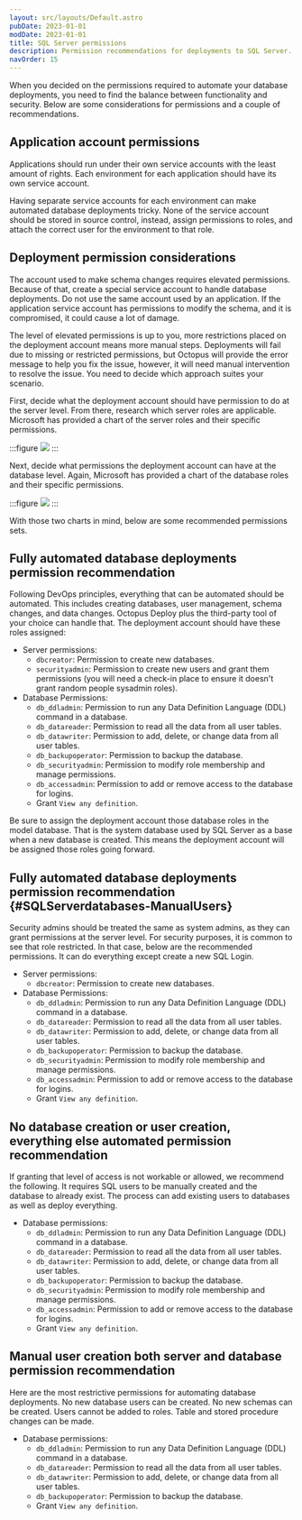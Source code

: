 ```yaml
---
layout: src/layouts/Default.astro
pubDate: 2023-01-01
modDate: 2023-01-01
title: SQL Server permissions
description: Permission recommendations for deployments to SQL Server.
navOrder: 15
---
```


When you decided on the permissions required to automate your database deployments, you need to find the balance between functionality and security. Below are some considerations for permissions and a couple of recommendations.

## Application account permissions 

Applications should run under their own service accounts with the least amount of rights.  Each environment for each application should have its own service account.  

Having separate service accounts for each environment can make automated database deployments tricky.  None of the service account should be stored in source control, instead, assign permissions to roles, and attach the correct user for the environment to that role.

## Deployment permission considerations

The account used to make schema changes requires elevated permissions.  Because of that, create a special service account to handle database deployments.  Do not use the same account used by an application.  If the application service account has permissions to modify the schema, and it is compromised, it could cause a lot of damage.

The level of elevated permissions is up to you, more restrictions placed on the deployment account means more manual steps.  Deployments will fail due to missing or restricted permissions, but Octopus will provide the error message to help you fix the issue, however, it will need manual intervention to resolve the issue. You need to decide which approach suites your scenario.

First, decide what the deployment account should have permission to do at the server level.  From there, research which server roles are applicable.  Microsoft has provided a chart of the server roles and their specific permissions.

:::figure
![](https://docs.microsoft.com/en-us/sql/relational-databases/security/authentication-access/media/permissions-of-server-roles.png?view=sql-server-ver15)
:::

Next, decide what permissions the deployment account can have at the database level.  Again, Microsoft has provided a chart of the database roles and their specific permissions.   

:::figure
![](https://docs.microsoft.com/en-us/sql/relational-databases/security/authentication-access/media/permissions-of-database-roles.png?view=sql-server-ver15)
:::

With those two charts in mind, below are some recommended permissions sets.  

## Fully automated database deployments permission recommendation

Following DevOps principles, everything that can be automated should be automated.  This includes creating databases, user management, schema changes, and data changes.  Octopus Deploy plus the third-party tool of your choice can handle that. The deployment account should have these roles assigned:

- Server permissions:
    - `dbcreator`: Permission to create new databases.
    - `securityadmin`: Permission to create new users and grant them permissions (you will need a check-in place to ensure it doesn't grant random people sysadmin roles).
- Database Permissions:
    - `db_ddladmin`: Permission to run any Data Definition Language (DDL) command in a database.
    - `db_datareader`: Permission to read all the data from all user tables.
    - `db_datawriter`: Permission to add, delete, or change data from all user tables.
    - `db_backupoperator`: Permission to backup the database.
    - `db_securityadmin`: Permission to modify role membership and manage permissions.
    - `db_accessadmin`: Permission to add or remove access to the database for logins.
    - Grant `View any definition`.

Be sure to assign the deployment account those database roles in the model database.  That is the system database used by SQL Server as a base when a new database is created.  This means the deployment account will be assigned those roles going forward.

## Fully automated database deployments permission recommendation {#SQLServerdatabases-ManualUsers}

Security admins should be treated the same as system admins, as they can grant permissions at the server level.  For security purposes, it is common to see that role restricted.  In that case, below are the recommended permissions.  It can do everything except create a new SQL Login.

- Server permissions:
    - `dbcreator`: Permission to create new databases.
- Database Permissions:
    - `db_ddladmin`: Permission to run any Data Definition Language (DDL) command in a database.
    - `db_datareader`: Permission to read all the data from all user tables.
    - `db_datawriter`: Permission to add, delete, or change data from all user tables.
    - `db_backupoperator`: Permission to backup the database.
    - `db_securityadmin`: Permission to modify role membership and manage permissions.
    - `db_accessadmin`: Permission to add or remove access to the database for logins.
    - Grant `View any definition`.

## No database creation or user creation, everything else automated permission recommendation

If granting that level of access is not workable or allowed, we recommend the following.  It requires SQL users to be manually created and the database to already exist.  The process can add existing users to databases as well as deploy everything.

- Database permissions:
    - `db_ddladmin`: Permission to run any Data Definition Language (DDL) command in a database.
    - `db_datareader`: Permission to read all the data from all user tables.
    - `db_datawriter`: Permission to add, delete, or change data from all user tables.
    - `db_backupoperator`: Permission to backup the database.
    - `db_securityadmin`: Permission to modify role membership and manage permissions.
    - `db_accessadmin`: Permission to add or remove access to the database for logins.
    - Grant `View any definition`.

## Manual user creation both server and database permission recommendation

Here are the most restrictive permissions for automating database deployments.  No new database users can be created.  No new schemas can be created.  Users cannot be added to roles.  Table and stored procedure changes can be made.

- Database permissions:
    - `db_ddladmin`: Permission to run any Data Definition Language (DDL) command in a database.
    - `db_datareader`: Permission to read all the data from all user tables.
    - `db_datawriter`: Permission to add, delete, or change data from all user tables.
    - `db_backupoperator`: Permission to backup the database.
    - Grant `View any definition`.